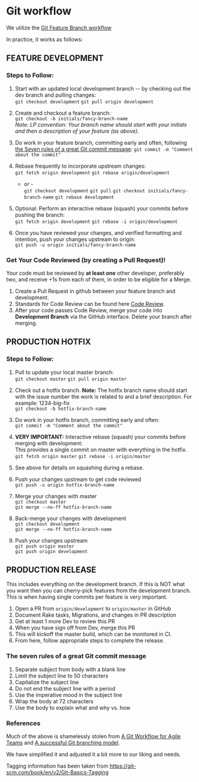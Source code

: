 # Git workflow

We utilize the [Git Feature Branch workflow](https://www.atlassian.com/git/tutorials/comparing-workflows/feature-branch-workflow)

In practice, it works as follows:

## FEATURE DEVELOPMENT

### Steps to Follow:

1. Start with an updated local development branch -- by checking out the dev branch and pulling changes:  
`git checkout development`
`git pull origin development`

1. Create and checkout a feature branch:  
`git checkout -b initials/fancy-branch-name`  
*Note: LP convention: Your branch name should start with your initials and then a description of your feature (as above).*

1. Do work in your feature branch, committing early and often, following [the Seven rules of a great Git commit message](#the-seven-rules-of-a-great-git-commit-message):
`git commit -m "Comment about the commit"`

1. Rebase frequently to incorporate upstream changes:  
`git fetch origin development`
`git rebase origin/development`

    - or -  
`git checkout development`
`git pull`
`git checkout initials/fancy-branch-name`
`git rebase development`

1. Optional: Perform an interactive rebase (squash) your commits before pushing the branch:  
`git fetch origin development`
`git rebase -i origin/development`

1. Once you have reviewed your changes, and verified formatting and intention, push your changes upstream to origin:  
`git push -u origin initials/fancy-branch-name`

### Get Your Code Reviewed (by creating a Pull Request)!

Your code must be reviewed by **at least one** other developer, preferably two,  and receive +1s from each of them, in order to be eligible for a Merge.

1. Create a Pull Request in github between your feature branch and development.
1. Standards for Code Review can be found here [Code Review](./code-review.md).
1. After your code passes Code Review, merge your code into **Development Branch** via the GitHub interface. Delete your branch after merging.

## PRODUCTION HOTFIX

### Steps to Follow:

1. Pull to update your local master branch:  
`git checkout master`
`git pull origin master`

1. Check out a hotfix branch.  **Note:** The hotfix branch name should start with the issue number the work is related to and a brief description. For example: 1234-big-fix  
`git checkout -b hotfix-branch-name`

1. Do work in your hotfix branch, committing early and often:  
`git commit -m "Comment about the commit"`

1. **VERY IMPORTANT:** Interactive rebase (squash) your commits before merging with development:  
This provides a single commit on master with everything in the hotfix.  
`git fetch origin master`
`git rebase -i origin/master`

1. See above for details on squashing during a rebase.  
1. Push your changes upstream to get code reviewed  
`git push -u origin hotfix-branch-name`
1. Merge your changes with master  
`git checkout master`  
`git merge --no-ff hotfix-branch-name`  
1. Back-merge your changes with development  
`git checkout development`  
`git merge --no-ff hotfix-branch-name`  
1. Push your changes upstream  
`git push origin master`  
`git push origin development`  

## PRODUCTION RELEASE

This includes everything on the development branch. If this is NOT what you want then you can cherry-pick features from the development branch. This is when having single commits per feature is very important.

1. Open a PR from `origin/development` to `origin/master` in GitHub
1. Document Rake tasks, Migrations, and changes in PR description
1. Get at least 1 more Dev to review this PR
1. When you have sign off from Dev, merge this PR
1. This will kickoff the master build, which can be monitored in CI.
1. From here, follow appropriate steps to complete the release.

### The seven rules of a great Git commit message

1. Separate subject from body with a blank line
1. Limit the subject line to 50 characters
1. Capitalize the subject line
1. Do not end the subject line with a period
1. Use the imperative mood in the subject line
1. Wrap the body at 72 characters
1. Use the body to explain what and why vs. how

### References

Much of the above is shamelessly stolen from [A Git Workflow for Agile Teams](http://reinh.com/blog/2009/03/02/a-git-workflow-for-agile-teams.html) and [A successful Git branching model](http://nvie.com/posts/a-successful-git-branching-model/).

We have simplified it and adjusted it a bit more to our liking and needs.

Tagging information has been taken from <https://git-scm.com/book/en/v2/Git-Basics-Tagging>
